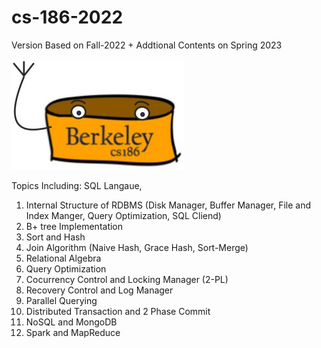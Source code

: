 # cs-186-2022
Version Based on Fall-2022 + Addtional Contents on Spring 2023

![The official unofficial mascot of the class projects](Project/fa22-rookiedb/images/derpydb-small.jpg)

Topics Including: SQL Langaue, 
1. Internal Structure of RDBMS (Disk Manager, Buffer Manager, File and Index Manger, Query Optimization, SQL Cliend)
2. B+ tree Implementation
3. Sort and Hash
4. Join Algorithm (Naive Hash, Grace Hash, Sort-Merge)
5. Relational Algebra
6. Query Optimization
7. Cocurrency Control and Locking Manager (2-PL)
8. Recovery Control and Log Manager
9. Parallel Querying
10. Distributed Transaction and 2 Phase Commit
11. NoSQL and MongoDB
12. Spark and MapReduce
